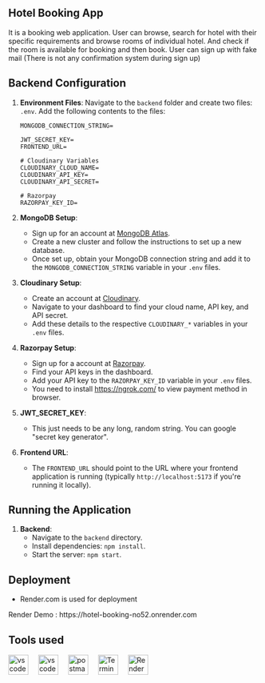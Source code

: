 ## Hotel Booking App
It is a booking web application. User can browse, search for hotel with their specific requirements and browse rooms of individual hotel. And check if the room is available for booking and then book. User can sign up with fake mail (There is not any confirmation system during sign up)


## Backend Configuration

1. **Environment Files**: Navigate to the `backend` folder and create two files: `.env`. Add the following contents to the files:

    ```plaintext
    MONGODB_CONNECTION_STRING=

    JWT_SECRET_KEY=
    FRONTEND_URL=

    # Cloudinary Variables
    CLOUDINARY_CLOUD_NAME=
    CLOUDINARY_API_KEY=
    CLOUDINARY_API_SECRET=

    # Razorpay
    RAZORPAY_KEY_ID=
    ```

2. **MongoDB Setup**: 
    - Sign up for an account at [MongoDB Atlas](https://www.mongodb.com/cloud/atlas).
    - Create a new cluster and follow the instructions to set up a new database.
    - Once set up, obtain your MongoDB connection string and add it to the `MONGODB_CONNECTION_STRING` variable in your `.env` files.

3. **Cloudinary Setup**:
    - Create an account at [Cloudinary](https://cloudinary.com/).
    - Navigate to your dashboard to find your cloud name, API key, and API secret.
    - Add these details to the respective `CLOUDINARY_*` variables in your `.env` files.

4. **Razorpay Setup**:
    - Sign up for a account at [Razorpay](https://razorpay.com/).
    - Find your API keys in the dashboard.
    - Add your API key to the `RAZORPAY_KEY_ID` variable in your `.env` files.
    - You need to install https://ngrok.com/ to view payment method in browser.
  
5. **JWT_SECRET_KEY**:
    - This just needs to be any long, random string. You can google "secret key generator".

7. **Frontend URL**:
    - The `FRONTEND_URL` should point to the URL where your frontend application is running (typically `http://localhost:5173` if you're running it locally).

## Running the Application

1. **Backend**:
    - Navigate to the `backend` directory.
    - Install dependencies: `npm install`.
    - Start the server: `npm start`.
  
## Deployment

- Render.com is used for deployment    
 <p align="1eft">Render Demo : https://hotel-booking-no52.onrender.com</p>  

## Tools used

<div align="left">
  <img src="https://cdn.simpleicons.org/visualstudiocode/007ACC" height="40" alt="vscode logo"  />
  <img width="12" />
  <img src="https://cdn.simpleicons.org/mongodb/47A248" height="40" alt="vscode logo"  />
  <img width="12" />
  <img src="https://cdn.simpleicons.org/postman/FF6C37" height="40" alt="postman logo"  />
  <img width="12" />
  <img src="https://cdn.simpleicons.org/windowsterminal/4D4D4D" height="40" alt="Terminal logo"  />
  <img width="12" />
  <img src="https://cdn.simpleicons.org/render/46E3B7" height="40" alt="Render logo"  />
  <img width="12" />
